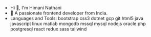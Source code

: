 - Hi 👋, I'm Himani Nathani
- 👀 A passionate frontend developer from India.
- Languages and Tools:
bootstrap
css3
dotnet
gcp
git
html5
java
javascript
linux
matlab
mongodb
mssql
mysql
nodejs
oracle
php
postgresql
react
redux
sass
tailwind



